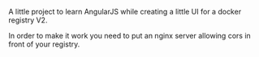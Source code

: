A little project to learn AngularJS while creating a little UI 
for a docker registry V2.

In order to make it work you need to put an nginx server allowing cors
in front of your registry.
